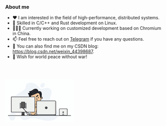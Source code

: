 <!--
**chuzilaolin/chuzilaolin** is a ✨ _special_ ✨ repository because its `README.md` (this file) appears on your GitHub profile.

Here are some ideas to get you started:

- 🔭 I’m currently working on ...
- 🌱 I’m currently learning ...
- 👯 I’m looking to collaborate on ...
- 🤔 I’m looking for help with ...
- 💬 Ask me about ...
- 📫 How to reach me: ...
- 😄 Pronouns: ...
- ⚡ Fun fact: ...
-->
### About me

- ♥️ I am interested in the field of high-performance, distributed systems.
- 🔨 Skilled in C/C++ and Rust development on Linux.
- 👨🏻‍💻 Currently working on customized development based on Chromium in China.
- 📫 Feel free to reach out on [Telegram](https://t.me/chuzilaolin) if you have any questions.
- 📝 You can also find me on my CSDN blog: https://blog.csdn.net/weixin_44398687.
- 🧨 Wish for world peace without war!
<br/>
<br/>
<br/>

<div>
  <!-- 
  <img src="https://github-readme-stats.vercel.app/api?username=chuzilaolin&count_private=true&theme=dark&show_icons=true" />
  &nbsp;&nbsp;&nbsp;&nbsp;&nbsp;&nbsp;&nbsp;&nbsp;&nbsp;&nbsp;&nbsp;&nbsp;&nbsp;&nbsp;&nbsp;&nbsp;&nbsp;&nbsp; 
   -->
  <img src="img/programmer.gif" style="margin-right: 20px;" />
  <br/>
  <br/>
  <br/>
  <br/>
  <!--   <img src="img/basketball.gif" style="margin-right: 20px;" /> -->
</div>



